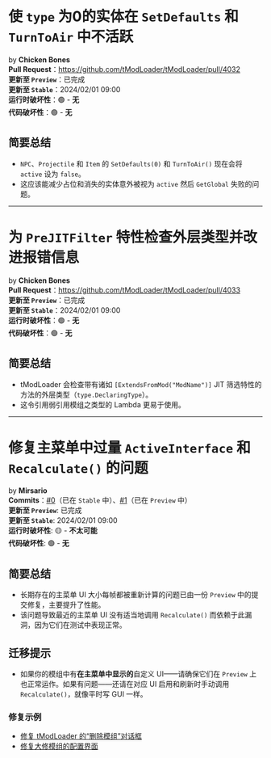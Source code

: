 <!--
# `Make type 0 entities inactive in SetDefaults and TurnToAir`
by **Chicken Bones** has been merged.
**Pull Request:** <https://github.com/tModLoader/tModLoader/pull/4032>
**Arrives in Preview**: Available Now
**Arrives in Stable**: <t:1706749200:f>
**Runtime Breakage**: 🟢 - **None**
**Source-code Breakage**: 🟢 - **None**

## Short Summary
> - `SetDefaults(0)` and `TurnToAir()` will now set `active` to `false` for `NPC`, `Projectile` and `Item`
> - Should reduce issues with dummy and despawned entities being assumed `active` by accident, and subsequent `GetGlobal` calls failing.
-->

# 使 `type` 为0的实体在 `SetDefaults` 和 `TurnToAir` 中不活跃
by **Chicken Bones**  
**Pull Request**：<https://github.com/tModLoader/tModLoader/pull/4032>  
**更新至 `Preview`**：已完成  
**更新至 `Stable`**：2024/02/01 09:00  
**运行时破坏性**：🟢 - **无**  
**代码破坏性**：🟢 - **无**

## 简要总结
- `NPC`、`Projectile` 和 `Item` 的 `SetDefaults(0)` 和 `TurnToAir()` 现在会将 `active` 设为 `false`。
- 这应该能减少占位和消失的实体意外被视为 `active` 然后 `GetGlobal` 失败的问题。

<!--
# 使 type 为0的实体在 SetDefaults 和 TurnToAir 中不活跃
by Chicken Bones
Pull Request：https://github.com/tModLoader/tModLoader/pull/4032
更新至 Preview：已完成
更新至 Stable：2024/02/01 09:00
运行时破坏性：🟢 - 无
代码破坏性：🟢 - 无

## 简要总结
- NPC、Projectile 和 Item 的 SetDefaults(0) 和 TurnToAir() 现在会将 active 设为 false。
- 这应该能减少占位和消失的实体意外被视为 active 然后 GetGlobal 失败的问题。
-->

---

<!--
# `Check outer types for PreJITFilter attributes and improve error messages`
by **Chicken Bones** has been merged.
**Pull Request:** <https://github.com/tModLoader/tModLoader/pull/4033>
**Arrives in Preview**: Available Now
**Arrives in Stable**: <t:1706749200:f>
**Runtime Breakage**: 🟢 - **None**
**Source-code Breakage**: 🟢 - **None**

## Short Summary
> - Outer types will be checked for jit filter attributes such as `[ExtendsFromMod("ModName"]`
> - This makes it easier to use lambdas which reference types from weakly referenced mods
-->

# 为 `PreJITFilter` 特性检查外层类型并改进报错信息
by **Chicken Bones**  
**Pull Request**：<https://github.com/tModLoader/tModLoader/pull/4033>  
**更新至 `Preview`**：已完成  
**更新至 `Stable`**：2024/02/01 09:00  
**运行时破坏性**：🟢 - **无**  
**代码破坏性**：🟢 - **无**

## 简要总结
- tModLoader 会检查带有诸如 `[ExtendsFromMod("ModName")]` JIT 筛选特性的方法的外层类型（`type.DeclaringType`）。
- 这令引用弱引用模组之类型的 Lambda 更易于使用。

<!--
# 为 PreJITFilter 特性检查外层类型并改进报错信息
by Chicken Bones
Pull Request：https://github.com/tModLoader/tModLoader/pull/4033
更新至 Preview：已完成
更新至 Stable：2024/02/01 09:00
运行时破坏性：🟢 - 无
代码破坏性：🟢 - 无

## 简要总结
- tModLoader 会检查带有诸如 [ExtendsFromMod("ModName")] JIT 筛选特性的方法的外层类型（type.DeclaringType）。
- 这令引用弱引用模组之类型的 Lambda 更易于使用。
-->

---

<!--
# `Main menu ActiveInterface & Recalculate() spam fixes`
by **Mirsario** have been pushed.
**Commits:** [#0](<https://github.com/tModLoader/tModLoader/commit/e842f3b>) (already in stable), [#1](<https://github.com/tModLoader/tModLoader/commit/17b4266>) (now in preview).
**Arrives in Preview**: `Available now.`
**Arrives in Stable**: <t:1706749200:f>
**Runtime Breakage**: 🟡 - **Very Unlikely**
**Source-code Breakage**: 🟢 - **None**
## Short Summary
> - A commit has been pushed to `Preview` to fix an accidental long-present misbehavior of main menu interfaces being recalculated every frame, with the fix improving performance among other things.
> - This misbehavior has resulted in some of our recent main menu GUIs being written without proper manual `Recalculate()` calls, making them dependent on this bug, as due to it everything looked fine to us in testing.
## Porting Notes
> If your mod contains custom user interfaces **that get shown in main menu** - please ensure that they didn't get borked on preview, and if they did - insert manual `Recalculate()` calls when first activating the interface, or when it should be refreshed. As you usually would when writing GUIs.
> 
> **Example fixes:**
> - [TModLoader's Delete Mod dialog fix](<https://github.com/tModLoader/tModLoader/commit/77019e9>).
> - [TerrariaOverhaul's custom config screen fixes](<https://github.com/Mirsario/TerrariaOverhaul/pull/165/commits/83f5978>).
-->

# 修复主菜单中过量 `ActiveInterface` 和 `Recalculate()` 的问题
by **Mirsario**  
**Commits**：[#0](<https://github.com/tModLoader/tModLoader/commit/e842f3b>)（已在 `Stable` 中）、[#1](<https://github.com/tModLoader/tModLoader/commit/17b4266>)（已在 `Preview` 中）  
**更新至 `Preview`**: 已完成  
**更新至 `Stable`**: 2024/02/01 09:00  
**运行时破坏性**: 🟡 - **不太可能**  
**代码破坏性**: 🟢 - **无**

## 简要总结
- 长期存在的主菜单 UI 大小每帧都被重新计算的问题已由一份 `Preview` 中的提交修复，主要提升了性能。
- 该问题导致最近的主菜单 UI 没有适当地调用 `Recalculate()` 而依赖于此漏洞，因为它们在测试中表现正常。

## 迁移提示
- 如果你的模组中有**在主菜单中显示的**自定义 UI——请确保它们在 `Preview` 上也正常运作。如果有问题——还请在对应 UI 启用和刷新时手动调用 `Recalculate()`，就像平时写 GUI 一样。

### 修复示例
- [修复 tModLoader 的“删除模组”对话框](<https://github.com/tModLoader/tModLoader/commit/77019e9>)
- [修复大修模组的配置界面](<https://github.com/Mirsario/TerrariaOverhaul/pull/165/commits/83f5978>)

<!--
# 修复主菜单中过量 ActiveInterface 和 Recalculate() 的问题
by Mirsario
Commits：https://github.com/tModLoader/tModLoader/commit/e842f3b（已在 Stable 中）、https://github.com/tModLoader/tModLoader/commit/17b4266（已在 Preview 中）
更新至 Preview: 已完成
更新至 Stable: 2024/02/01 09:00
运行时破坏性: 🟡 - 不太可能
代码破坏性: 🟢 - 无

## 简要总结
- 长期存在的主菜单 UI 大小每帧都被重新计算的问题已由一份 Preview 中的提交修复，主要提升了性能。
- 该问题导致最近的主菜单 UI 没有适当地调用 Recalculate() 而依赖于此漏洞，因为它们在测试中表现正常。

## 迁移提示
- 如果你的模组中有在主菜单中显示的自定义 UI——请确保它们在 Preview 上也正常运作。如果有问题——还请在对应 UI 启用和刷新时手动调用 Recalculate()，就像平时写 GUI 一样。

### 修复示例
- 修复 tModLoader 的“删除模组”对话框：https://github.com/tModLoader/tModLoader/commit/77019e9
- 修复大修模组的配置界面：https://github.com/Mirsario/TerrariaOverhaul/pull/165/commits/83f5978
-->
